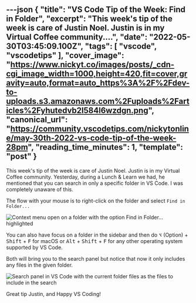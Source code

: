 ---json
{
  "title": "VS Code Tip of the Week: Find in Folder",
  "excerpt": "This week's tip of the week is care of Justin Noel. Justin is in my Virtual Coffee community....",
  "date": "2022-05-30T03:45:09.100Z",
  "tags": [
    "vscode",
    "vscodetips"
  ],
  "cover_image": "https://www.nickyt.co/images/posts/_cdn-cgi_image_width=1000,height=420,fit=cover,gravity=auto,format=auto_https%3A%2F%2Fdev-to-uploads.s3.amazonaws.com%2Fuploads%2Farticles%2Fyhutedvb2l584l6wzdgn.png",
  "canonical_url": "https://community.vscodetips.com/nickytonline/may-30th-2022-vs-code-tip-of-the-week-28pm",
  "reading_time_minutes": 1,
  "template": "post"
}
---

This week's tip of the week is care of Justin Noel. Justin is in my Virtual Coffee community. Yesterday, during a Lunch & Learn we had, he mentioned that you can search in only a specific folder in VS Code. I was completely unaware of this.

The flow with your mouse is to right-click on the folder and select `Find in Folder...`

![Context menu open on a folder with the option Find in Folder... highlighted](https://www.nickyt.co/images/posts/_uploads_articles_wyutoaledg7ltso400wu.png)
 
You can also have focus on a folder in the sidebar and then do <kbd>⌥</kbd> (Option) + <kbd>Shift</kbd> + <kbd>F</kbd> for macOS or <kbd>Alt</kbd> + <kbd>Shift</kbd> + <kbd>F</kbd> for any other operating system supported by VS Code.

Both will bring you to the search panel but notice that now it only includes any files in the given folder.

![Search panel in VS Code with the current folder files as the files to include in the search](https://www.nickyt.co/images/posts/_uploads_articles_8ii1gdnhq6v55ef7qm9q.png)

Great tip Justin, and Happy VS Coding!
